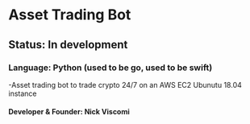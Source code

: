 # Asset Trading Bot
## Status: In development
### Language: Python (used to be go, used to be swift)

-Asset trading bot to trade crypto 24/7 on an AWS EC2 Ubunutu 18.04 instance

#### Developer & Founder: Nick Viscomi


